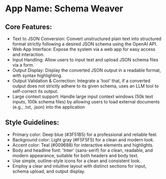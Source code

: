 # **App Name**: Schema Weaver

## Core Features:

- Text to JSON Conversion: Convert unstructured plain text into structured format strictly following a desired JSON schema using the OpenAI API.
- Web App Interface: Expose the system via a web app for easy access and interaction.
- Input Handling: Allow users to input text and upload JSON schema files via a form.
- Output Display: Display the converted JSON output in a readable format, with syntax highlighting.
- Output Validation & Correction: Integrate a 'tool' that, if a converted output does not strictly adhere to its given schema, uses an LLM tool to self-correct its output. 
- Large context support: Handle large input context windows (50k text inputs, 100k schema files) by allowing users to load external documents (e.g., .txt, .json) into the application

## Style Guidelines:

- Primary color: Deep blue (#3F51B5) for a professional and reliable feel.
- Background color: Light gray (#F5F5F5) for a clean and modern look.
- Accent color: Teal (#009688) for interactive elements and highlights.
- Body and headline font: 'Inter' (sans-serif) for a clean, readable, and modern appearance, suitable for both headers and body text.
- Use simple, outline-style icons for a clean and consistent look.
- Employ a clear and intuitive layout with distinct sections for input, schema upload, and output display.